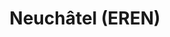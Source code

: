 ---
title: Neuchâtel (EREN)
description: Église réformée évangélique du canton de Neuchâtel
links:
- title: La BARC
  url: https://www.eren.ch/barc/category/cultes/
- title: La Côte
  url: https://www.eren.ch/cote/
- title: Les Hautes Joux
  url: https://www.eren.ch/hautesjoux/category/predication/
- title: Le Joran
  url: http://www.lejoran.ch/category/predications-et-messages/
- title: Neuchâtel
  url: https://www.eren.ch/neuchatel/paroles-de-vie/predications/
- title: Val-de-Travers
  url: https://paroissereformeevaldetravers.wordpress.com/category/predications/
---